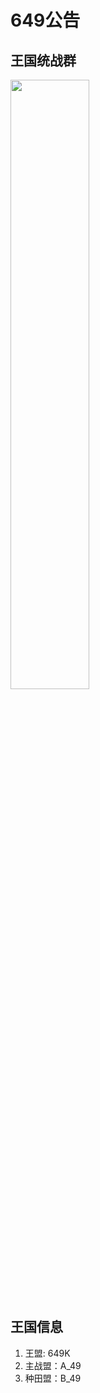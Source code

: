 # 649公告

## 王国统战群

<img style="width: 50%" src="https://typro-zh.oss-cn-shanghai.aliyuncs.com/imgs/969251cc8a303728b3434c1676cbcfb.jpg">


## 王国信息

1. 王盟: 649K
2. 主战盟：A_49
3. 种田盟：B_49
